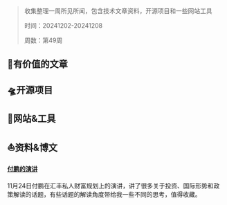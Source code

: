 >收集整理一周所见所闻，包含技术文章资料，开源项目和一些网站工具
>
>时间：20241202-20241208
>
>周数：第49周

## 📜有价值的文章

## 🛸开源项目

## 🚀网站&工具

## ⛵资料&博文

#### [付鹏的演讲](https://helelaoge.notion.site/HSBC-14d0b79c0d4080b7bc09e4b4b0f21226)

11月24日付鹏在汇丰私人财富规划上的演讲，讲了很多关于投资、国际形势和政策解读的话题，有些话题的解读角度带给我一些不同的思考，值得收藏。